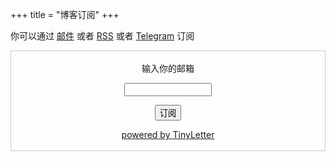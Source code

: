 +++
title = "博客订阅"
+++

你可以通过 [邮件](https://tinyletter.com/yidajiabei) 或者 [RSS](https://www.yidajiabei.xyz/index.xml) 或者 [Telegram](https://t.me/ydjb0) 订阅

<form style="border:1px solid #ccc;padding:3px;text-align:center;" action="https://tinyletter.com/yidajiabei" method="post" target="popupwindow" onsubmit="window.open('https://tinyletter.com/yidajiabei', 'popupwindow', 'scrollbars=yes,width=800,height=600');return true"><p><label for="tlemail">输入你的邮箱</label></p><p><input type="text" style="width:140px" name="email" id="tlemail" /></p><input type="hidden" value="1" name="embed"/><input type="submit" value="订阅" /><p><a href="https://tinyletter.com" target="_blank">powered by TinyLetter</a></p></form>
        